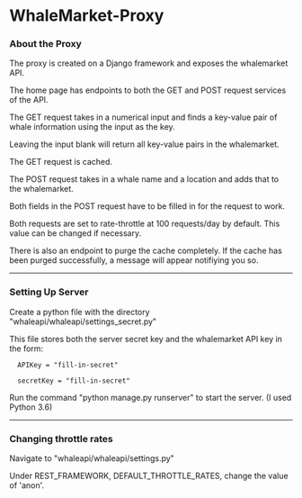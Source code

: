 # WhaleMarket-Proxy

### About the Proxy

The proxy is created on a Django framework and exposes the whalemarket API.

The home page has endpoints to both the GET and POST request services of the API.

The GET request takes in a numerical input and finds a key-value pair of whale information using the input as the key.

Leaving the input blank will return all key-value pairs in the whalemarket.

The GET request is cached.


The POST request takes in a whale name and a location and adds that to the whalemarket.

Both fields in the POST request have to be filled in for the request to work.

Both requests are set to rate-throttle at 100 requests/day by default. This value can be changed if necessary.

There is also an endpoint to purge the cache completely. If the cache has been purged successfully, a message will appear notifiying you so.

----------

### Setting Up Server

Create a python file with the directory "whaleapi/whaleapi/settings_secret.py"

This file stores both the server secret key and the whalemarket API key in the form:
```
  APIKey = "fill-in-secret"
  
  secretKey = "fill-in-secret"
```
  
Run the command "python manage.py runserver" to start the server. (I used Python 3.6)

---------

### Changing throttle rates

Navigate to "whaleapi/whaleapi/settings.py"

Under REST_FRAMEWORK, DEFAULT_THROTTLE_RATES, change the value of 'anon'.

